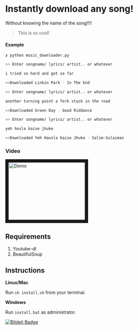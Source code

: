 # Instantly download any song! 

Without knowing the name of the song!!!!

> This is so cool!



#### Example

```❯ python music_downloader.py```

```zsh
>> Enter songname/ lyrics/ artist.. or whatever

i tried so hard and got so far 

>>Downloaded Linkin Park - In The End
```

```zsh
>> Enter songname/ lyrics/ artist.. or whatever

another turning point a fork stuck in the road

>>Downloaded Green Day - Good Riddance
```

```zsh
>> Enter songname/ lyrics/ artist.. or whatever

yeh hosla kaise jhuke

>>Downloaded Yeh Hausla Kaise Jhuke - Salim-Sulaiman
```

### Video
<a href="http://www.youtube.com/watch?feature=player_embedded&v=iWJcg8pIHMY
" target="_blank"><img src="http://img.youtube.com/vi/iWJcg8pIHMY/0.jpg" 
alt="Demo" width="240" height="180" border="10" /></a>


## Requirements
1. Youtube-dl
2. BeautifulSoup


## Instructions

**Linux/Mac**

Run `sh install.sh` from your terminal.

**Windows**

Run `install.bat` as administrator.



[![Bitdeli Badge](https://d2weczhvl823v0.cloudfront.net/yask123/instant-music-downloader/trend.png)](https://bitdeli.com/free "Bitdeli Badge")

